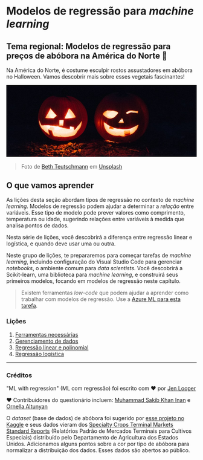 # Modelos de regressão para *machine learning*
## Tema regional: Modelos de regressão para preços de abóbora na América do Norte 🎃

Na América do Norte, é costume esculpir rostos assustadores em abóbora no Halloween. Vamos descobrir mais sobre esses vegetais
fascinantes!

![jack-o-lanterns](../images/jack-o-lanterns.jpg)
> Foto de <a href="https://unsplash.com/@teutschmann?utm_source=unsplash&utm_medium=referral&utm_content=creditCopyText">Beth Teutschmann</a> em <a href="https://unsplash.com/s/photos/jack-o-lanterns?utm_source=unsplash&utm_medium=referral&utm_content=creditCopyText">Unsplash</a>
  
## O que vamos aprender

As lições desta seção abordam tipos de regressão no contexto de _machine learning_. Modelos de regressão podem ajudar a determinar a _relação_ entre variáveis. Esse tipo de modelo pode prever valores como comprimento, temperatura ou idade, sugerindo relações entre variáveis à medida que analisa pontos de dados.

Nesta série de lições, você descobrirá a diferença entre regressão linear e logística, e quando deve usar uma ou outra.

Neste grupo de lições, te prepararemos para começar tarefas de _machine learning_, incluindo configuração do Visual Studio Code para gerenciar _notebooks_, o ambiente comum para _data scientists_. Você descobrirá a Scikit-learn, uma biblioteca para _machine learning_, e construirá seus primeiros modelos, focando em modelos de regressão neste capítulo.

> Existem ferramentas _low-code_ que podem ajudar a aprender como trabalhar com modelos de regressão. Use a [Azure ML para esta tarefa](https://docs.microsoft.com/learn/modules/create-regression-model-azure-machine-learning-designer/?WT.mc_id=academic-15963-cxa).

### Lições

1. [Ferramentas necessárias](../1-Tools/README.pt-br.md)
2. [Gerenciamento de dados](../2-Data/README.pt-br.md)
3. [Regressão linear e polinomial](../3-Linear/README.pt-br.md)
4. [Regressão logística](../4-Logistic/README.pt-br.md)

---
### Créditos

"ML with regression" (ML com regressão) foi escrito com ♥️ por [Jen Looper](https://twitter.com/jenlooper)

♥️ Contribuidores do questionário incluem: [Muhammad Sakib Khan Inan](https://twitter.com/Sakibinan) e [Ornella Altunyan](https://twitter.com/ornelladotcom)

O _dataset_ (base de dados) de abóbora foi sugerido por [esse projeto no Kaggle](https://www.kaggle.com/usda/a-year-of-pumpkin-prices) e seus dados vieram dos [Specialty Crops Terminal Markets Standard Reports](https://www.marketnews.usda.gov/mnp/fv-report-config-step1?type=termPrice) (Relatórios Padrão de Mercados Terminais para Cultivos Especiais) distribuído pelo Departamento de Agricultura dos Estados Unidos. Adicionamos alguns pontos sobre a cor por tipo de abóbora para normalizar a distribuição dos dados. Esses dados são abertos ao público.
